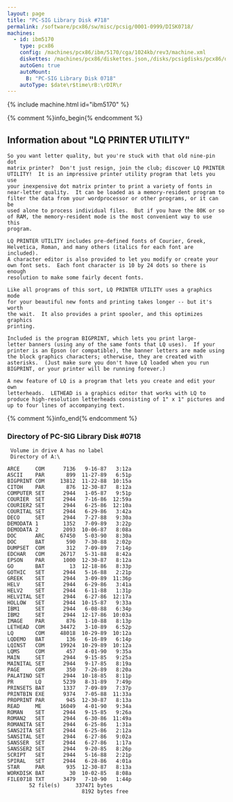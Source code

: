 ```yaml
---
layout: page
title: "PC-SIG Library Disk #718"
permalink: /software/pcx86/sw/misc/pcsig/0001-0999/DISK0718/
machines:
  - id: ibm5170
    type: pcx86
    config: /machines/pcx86/ibm/5170/cga/1024kb/rev3/machine.xml
    diskettes: /machines/pcx86/diskettes.json,/disks/pcsigdisks/pcx86/diskettes.json
    autoGen: true
    autoMount:
      B: "PC-SIG Library Disk 0718"
    autoType: $date\r$time\rB:\rDIR\r
---
```


{% include machine.html id="ibm5170" %}

{% comment %}info_begin{% endcomment %}

## Information about "LQ PRINTER UTILITY"

    So you want letter quality, but you're stuck with that old nine-pin dot
    matrix printer?  Don't just resign, join the club; discover LQ PRINTER
    UTILITY!  It is an impressive printer utility program that lets you use
    your inexpensive dot matrix printer to print a variety of fonts in
    near-letter quality.  It can be loaded as a memory-resident program to
    filter the data from your wordprocessor or other programs, or it can be
    used alone to process individual files.  But if you have the 80K or so
    of RAM, the memory-resident mode is the most convenient way to use this
    program.
    
    LQ PRINTER UTILITY includes pre-defined fonts of Courier, Greek,
    Helvetica, Roman, and many others (italics for each font are included).
    A character editor is also provided to let you modify or create your
    own font sets.  Each font character is 10 by 24 dots so there is enough
    resolution to make some fairly decent fonts.
    
    Like all programs of this sort, LQ PRINTER UTILITY uses a graphics mode
    for your beautiful new fonts and printing takes longer -- but it's worth
    the wait.  It also provides a print spooler, and this optimizes graphics
    printing.
    
    Included is the program BIGPRINT, which lets you print large-
    letter banners (using any of the same fonts that LQ uses).  If your
    printer is an Epson (or compatible), the banner letters are made using
    the block graphics characters; otherwise, they are created with
    asterisks.  (Just make sure you don't have LQ loaded when you run
    BIGPRINT, or your printer will be running forever.)
    
    A new feature of LQ is a program that lets you create and edit your own
    letterheads.  LETHEAD is a graphics editor that works with LQ to
    produce high-resolution letterheads consisting of 1" x 1" pictures and
    up to four lines of accompanying text.
{% comment %}info_end{% endcomment %}


### Directory of PC-SIG Library Disk #0718

     Volume in drive A has no label
     Directory of A:\

    ARCE     COM      7136   9-16-87   3:12a
    ASCII    PAR       899  11-27-89   6:51p
    BIGPRINT COM     13812  11-22-88  10:15a
    CITOH    PAR       876  12-30-87   8:12a
    COMPUTER SET      2944   1-05-87   9:51p
    COURIER  SET      2944   7-16-86  12:59a
    COURIER2 SET      2944   6-25-86  12:10a
    COURITAL SET      2944   6-29-86   3:42a
    DECO     SET      2944   7-27-88   9:30a
    DEMODATA 1        1352   7-09-89   3:22p
    DEMODATA 2        2093  10-06-87   8:08a
    DOC      ARC     67450   5-03-90   8:30a
    DOC      BAT       590   7-30-88   2:02p
    DUMPSET  COM       312   7-09-89   7:14p
    EDCHAR   COM     26717   5-31-88   8:42a
    EPSON    PAR      1000  12-30-87   8:12a
    GO       BAT        13  12-18-86   8:33p
    GOTHIC   SET      2944   5-16-88   2:21p
    GREEK    SET      2944   3-09-89  11:36p
    HELV     SET      2944   6-29-86   3:41a
    HELV2    SET      2944   6-11-88   1:31p
    HELVITAL SET      2944   6-27-86  12:17a
    HOLLOW   SET      2944  10-15-87   9:33a
    IBM1     SET      2944   6-08-88   6:34p
    IBM2     SET      2944  12-17-86  10:03a
    IMAGE    PAR       876   1-10-88   8:13p
    LETHEAD  COM     34472   3-10-89   6:52p
    LQ       COM     48018  10-29-89  10:12a
    LQDEMO   BAT       136   6-16-89   6:14p
    LQINST   COM     19924  10-29-89  10:12a
    LQMS     COM       457   4-01-90   9:35a
    MAIN     SET      2944   9-15-85   9:25a
    MAINITAL SET      2944   9-17-85   8:19a
    PAGE     COM       350   7-26-89   8:20a
    PALATINO SET      2944  10-18-85   8:11p
    PR       LQ       5239   8-31-89   7:49p
    PRINSETS BAT      1337   7-09-89   7:37p
    PRINTBIN EXE      9374   7-05-88  11:33a
    PROPRINT PAR       945  12-30-87   8:13a
    READ     ME      16049   4-01-90   9:34a
    ROMAN    SET      2944   9-15-85   9:26a
    ROMAN2   SET      2944   6-30-86  11:49a
    ROMANITA SET      2944   6-25-86   1:31a
    SANS2ITA SET      2944   6-25-86   2:12a
    SANSITAL SET      2944   6-27-86   9:02a
    SANSSER  SET      2944   6-27-86   1:17a
    SANSSER2 SET      2944   9-20-85   8:26p
    SCRIPT   SET      2944   5-16-88   2:21p
    SPIRAL   SET      2944   6-28-86   4:01a
    STAR     PAR       935  12-30-87   8:13a
    WORKDISK BAT        30  10-02-85   8:08a
    FILE0718 TXT      3479   7-10-90   1:44p
           52 file(s)     337471 bytes
                            8192 bytes free
